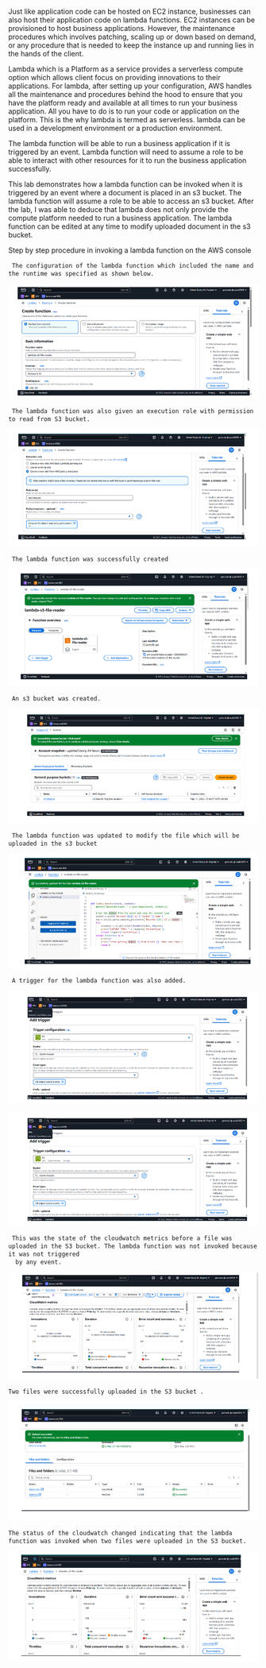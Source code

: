 ﻿Just like application code can be hosted on EC2 instance, businesses can also host their 
application code on lambda functions. 
EC2 instances can be provisioned to host business applications. However, the maintenance 
procedures which involves patching, scaling up or down based on demand, or any procedure 
that is needed to keep the instance up and running lies in the hands of the client.


Lambda which is a Platform as a service provides a serverless compute option which allows 
client focus on providing innovations to their applications. For lambda, after setting up your 
configuration, AWS handles all the maintenance and procedures behind the hood to ensure 
that you have the platform ready and available at all times to run your business application. 
All you have to do is to run your code or application on the platform. This is the why lambda 
is termed as serverless. lambda can be used in a development environment or a production 
environment.  


The lambda function will be able to run a business application if it is triggered by an event. 
Lambda function will need to assume a role to be able to interact with other resources for it 
to run the business application successfully. 


This lab demonstrates how a lambda function can be invoked when it is triggered by an 
event where a document is placed in an s3 bucket. The lambda function will assume a role to 
be able to access an s3 bucket. After the lab, I was able to deduce that lambda does not only 
provide the compute platform needed to run a business application. The lambda function 
can be edited at any time to modify uploaded document in the s3 bucket.

Step by step procedure in invoking a lambda function on the AWS console 

     The configuration of the lambda function which included the name and the runtime was specified as shown below. 
![image alt](https://github.com/Gertrudechichi/AWS-lambda/blob/0d8f9f0ea280b19b67363d6f4cc782e5708eeee1/Screenshot%202025-05-21%20094504.png)

     The lambda function was also given an execution role with permission to read from S3 bucket.
![image alt](https://github.com/Gertrudechichi/AWS-lambda/blob/0d8f9f0ea280b19b67363d6f4cc782e5708eeee1/Screenshot%202025-05-21%20094532.png)

     The lambda function was successfully created 
![image alt](https://github.com/Gertrudechichi/AWS-lambda/blob/0d8f9f0ea280b19b67363d6f4cc782e5708eeee1/Screenshot%202025-05-21%20094548.png)

     An s3 bucket was created.  
![image alt](https://github.com/Gertrudechichi/AWS-lambda/blob/0d8f9f0ea280b19b67363d6f4cc782e5708eeee1/Screenshot%202025-05-21%20094606.png)

     The lambda function was updated to modify the file which will be uploaded in the s3 bucket 
![image alt](https://github.com/Gertrudechichi/AWS-lambda/blob/0d8f9f0ea280b19b67363d6f4cc782e5708eeee1/Screenshot%202025-05-21%20094624.png)

     A trigger for the lambda function was also added. 
![image alt](https://github.com/Gertrudechichi/AWS-lambda/blob/0d8f9f0ea280b19b67363d6f4cc782e5708eeee1/Screenshot%202025-05-21%20094639.png)

![image alt](https://github.com/Gertrudechichi/AWS-lambda/blob/0d8f9f0ea280b19b67363d6f4cc782e5708eeee1/Screenshot%202025-05-21%20094639.png)

     This was the state of the cloudwatch metrics before a file was uploaded in the S3 bucket. The lambda function was not invoked because it was not triggered 
      by any event.
![image alt](https://github.com/Gertrudechichi/AWS-lambda/blob/0d8f9f0ea280b19b67363d6f4cc782e5708eeee1/Screenshot%202025-05-21%20094820.png)

    Two files were successfully uploaded in the S3 bucket . 
![image alt](https://github.com/Gertrudechichi/AWS-lambda/blob/0d8f9f0ea280b19b67363d6f4cc782e5708eeee1/Screenshot%202025-05-21%20094838.png)

    The status of the cloudwatch changed indicating that the lambda function was invoked when two files were uploaded in the S3 bucket. 
![image alt](https://github.com/Gertrudechichi/AWS-lambda/blob/0d8f9f0ea280b19b67363d6f4cc782e5708eeee1/Screenshot%202025-05-21%20094900.png)
